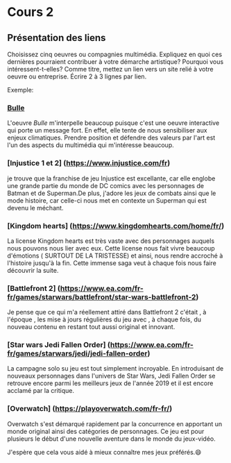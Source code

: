 # Cours 2
## Présentation des liens
Choisissez cinq oeuvres ou compagnies multimédia. Expliquez en quoi ces dernières pourraient contribuer à votre démarche artistique? Pourquoi vous intéressent-t-elles? Comme titre, mettez un lien vers un site relié à votre oeuvre ou entreprise. Écrire 2 à 3 lignes par lien.

Exemple: 
### [Bulle](https://www.onf.ca/interactif/bulle/) 
L'oeuvre *Bulle* m'interpelle beaucoup puisque c'est une oeuvre interactive qui porte un message fort. En effet, elle tente de nous sensibiliser aux enjeux climatiques. Prendre position et défendre des valeurs par l'art est l'un des aspects du multimédia qui m'intéresse beaucoup. 

### [Injustice 1 et 2] (https://www.injustice.com/fr)
je trouve que la franchise de jeu Injustice est excellante, car elle englobe une grande partie du monde de DC comics avec les personnages de Batman et de Superman.De plus, j'adore les jeux de combats ainsi que le mode histoire, car celle-ci nous met en contexte un Superman qui est devenu le méchant.

### [Kingdom hearts] (https://www.kingdomhearts.com/home/fr/)
La license Kingdom hearts est très vaste avec des personnages auquels nous pouvons nous lier avec eux. Cette license nous fait vivre beaucoup d'émotions ( SURTOUT DE LA TRISTESSE) et ainsi, nous rendre accroché à l'histoire jusqu'à la fin. Cette immense saga veut à chaque fois nous faire découvrir la suite.

### [Battlefront 2] (https://www.ea.com/fr-fr/games/starwars/battlefront/star-wars-battlefront-2)
Je pense que ce qui m'a réellement  attiré dans Battlefront 2 c'était , à l'époque , les mise à jours régulières du jeu avec , à chaque fois, du nouveau contenu en restant tout aussi original et innovant.

### [Star wars Jedi Fallen Order] (https://www.ea.com/fr-fr/games/starwars/jedi/jedi-fallen-order)
La campagne solo su jeu est tout simplement incroyable. En introduisant de nouveaux personnages dans l'univers de Star Wars, Jedi Fallen Order se retrouve encore parmi les meilleurs jeux de l'année 2019 et il est encore acclamé par la critique.

### [Overwatch] (https://playoverwatch.com/fr-fr/)
 Overwatch s'est démarqué rapidement par la concurrence en apportant un monde original ainsi des catégories de personnages. Ce jeu est pour plusieurs le début d'une nouvelle aventure dans le monde du jeux-vidéo.
 
 
 J'espère que cela vous aidé à mieux connaître mes jeux préférés.:smile:


